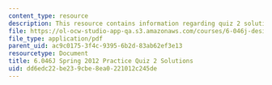 ```yaml
---
content_type: resource
description: This resource contains information regarding quiz 2 solutions.
file: https://ol-ocw-studio-app-qa.s3.amazonaws.com/courses/6-046j-design-and-analysis-of-algorithms-spring-2012/dd6edc22be239cbe8ea0221012c245de_MIT6_046JS12_quiz2prac_sol.pdf
file_type: application/pdf
parent_uid: ac9c0175-3f4c-9395-6b2d-83ab62ef3e13
resourcetype: Document
title: 6.046J Spring 2012 Practice Quiz 2 Solutions
uid: dd6edc22-be23-9cbe-8ea0-221012c245de
---
```

